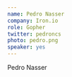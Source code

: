 ```yaml
---
name: Pedro Nasser
company: Iron.io
role: Gopher
twitter: pedroncs
photo: pedro.png
speaker: yes
---
```

Pedro Nasser
